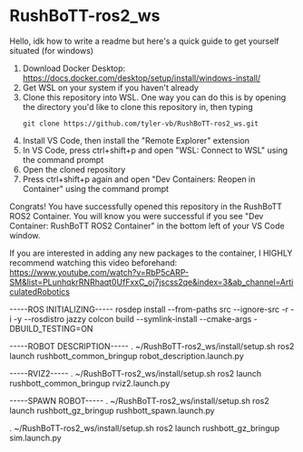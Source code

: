 # RushBoTT-ros2_ws
Hello, idk how to write a readme but here's a quick guide to get yourself situated (for windows)

1) Download Docker Desktop: https://docs.docker.com/desktop/setup/install/windows-install/
2) Get WSL on your system if you haven't already
3) Clone this repository into WSL. One way you can do this is by opening the directory you'd like to clone this repository in, then typing
   ```
   git clone https://github.com/tyler-vb/RushBoTT-ros2_ws.git
   ```
4) Install VS Code, then install the "Remote Explorer" extension
5) In VS Code, press ctrl+shift+p and open "WSL: Connect to WSL" using the command prompt
6) Open the cloned repository
7) Press ctrl+shift+p again and open "Dev Containers: Reopen in Container" using the command prompt

Congrats! You have successfully opened this repository in the RushBoTT ROS2 Container.
You will know you were successful if you see "Dev Container: RushBoTT ROS2 Container" in the bottom left of your VS Code window.

If you are interested in adding any new packages to the container, I HIGHLY recommend watching this video beforehand:
https://www.youtube.com/watch?v=RbP5cARP-SM&list=PLunhqkrRNRhaqt0UfFxxC_oj7jscss2qe&index=3&ab_channel=ArticulatedRobotics


-----ROS INITIALIZING-----
rosdep install --from-paths src --ignore-src -r -i -y --rosdistro jazzy
colcon build --symlink-install --cmake-args -DBUILD_TESTING=ON

-----ROBOT DESCRIPTION-----
. ~/RushBoTT-ros2_ws/install/setup.sh
ros2 launch rushbott_common_bringup robot_description.launch.py

-----RVIZ2-----
. ~/RushBoTT-ros2_ws/install/setup.sh
ros2 launch rushbott_common_bringup rviz2.launch.py

-----SPAWN ROBOT-----
. ~/RushBoTT-ros2_ws/install/setup.sh
ros2 launch rushbott_gz_bringup rushbott_spawn.launch.py

. ~/RushBoTT-ros2_ws/install/setup.sh
ros2 launch rushbott_gz_bringup sim.launch.py